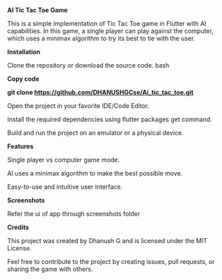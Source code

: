 **AI Tic Tac Toe Game**

This is a simple implementation of Tic Tac Toe game in Flutter with AI capabilities. In this game, a single player can play against the computer, which uses a minimax algorithm to try its best to tie with the user.

**Installation**

Clone the repository or download the source code.
bash

**Copy code**

**git clone https://github.com/DHANUSHGCse/Ai_tic_tac_toe.git**

Open the project in your favorite IDE/Code Editor.

Install the required dependencies using flutter packages get command.

Build and run the project on an emulator or a physical device.

**Features**

Single player vs computer game mode.

AI uses a minimax algorithm to make the best possible move.

Easy-to-use and intuitive user interface.

**Screenshots**

Refer the ui of app through screenshots folder

**Credits**

This project was created by Dhanush G and is licensed under the MIT License.

Feel free to contribute to the project by creating issues, pull requests, or sharing the game with others.




